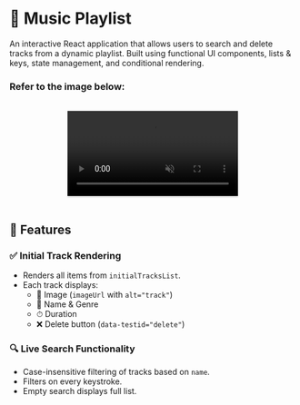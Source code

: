 # 🎵 Music Playlist

An interactive React application that allows users to search and delete tracks from a dynamic playlist. Built using functional UI components, lists & keys, state management, and conditional rendering.


### Refer to the image below:

<br/>
<div style="text-align: center;">
  <video style="max-width:80%;box-shadow:0 2.8px 2.2px rgba(0, 0, 0, 0.12);outline:none;" loop="true" autoplay="autoplay" controls="controls" muted>
    <source src="https://assets.ccbp.in/frontend/content/react-js/music-playlist-output.mp4" type="video/mp4">
  </video>
</div>
<br/>

## 🚀 Features

### ✅ Initial Track Rendering
- Renders all items from `initialTracksList`.
- Each track displays:
  - 🎵 Image (`imageUrl` with `alt="track"`)
  - 📝 Name & Genre
  - ⏱ Duration
  - ❌ Delete button (`data-testid="delete"`)

### 🔍 Live Search Functionality
- Case-insensitive filtering of tracks based on `name`.
- Filters on every keystroke.
- Empty search displays full list.
